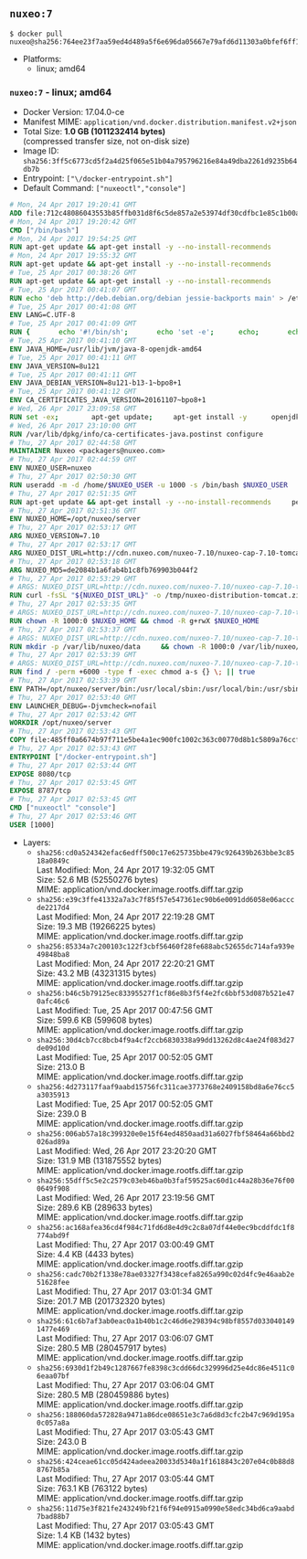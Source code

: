 ## `nuxeo:7`

```console
$ docker pull nuxeo@sha256:764ee23f7aa59ed4d489a5f6e696da05667e79afd6d11303a0bfef6ff1fa6e52
```

-	Platforms:
	-	linux; amd64

### `nuxeo:7` - linux; amd64

-	Docker Version: 17.04.0-ce
-	Manifest MIME: `application/vnd.docker.distribution.manifest.v2+json`
-	Total Size: **1.0 GB (1011232414 bytes)**  
	(compressed transfer size, not on-disk size)
-	Image ID: `sha256:3ff5c6773cd5f2a4d25f065e51b04a795796216e84a49dba2261d9235b64db7b`
-	Entrypoint: `["\/docker-entrypoint.sh"]`
-	Default Command: `["nuxeoctl","console"]`

```dockerfile
# Mon, 24 Apr 2017 19:20:41 GMT
ADD file:712c48086043553b85ffb031d8f6c5de857a2e53974df30cdfbc1e85c1b00a25 in / 
# Mon, 24 Apr 2017 19:20:42 GMT
CMD ["/bin/bash"]
# Mon, 24 Apr 2017 19:54:25 GMT
RUN apt-get update && apt-get install -y --no-install-recommends 		ca-certificates 		curl 		wget 	&& rm -rf /var/lib/apt/lists/*
# Mon, 24 Apr 2017 19:55:32 GMT
RUN apt-get update && apt-get install -y --no-install-recommends 		bzr 		git 		mercurial 		openssh-client 		subversion 				procps 	&& rm -rf /var/lib/apt/lists/*
# Tue, 25 Apr 2017 00:38:26 GMT
RUN apt-get update && apt-get install -y --no-install-recommends 		bzip2 		unzip 		xz-utils 	&& rm -rf /var/lib/apt/lists/*
# Tue, 25 Apr 2017 00:41:07 GMT
RUN echo 'deb http://deb.debian.org/debian jessie-backports main' > /etc/apt/sources.list.d/jessie-backports.list
# Tue, 25 Apr 2017 00:41:08 GMT
ENV LANG=C.UTF-8
# Tue, 25 Apr 2017 00:41:09 GMT
RUN { 		echo '#!/bin/sh'; 		echo 'set -e'; 		echo; 		echo 'dirname "$(dirname "$(readlink -f "$(which javac || which java)")")"'; 	} > /usr/local/bin/docker-java-home 	&& chmod +x /usr/local/bin/docker-java-home
# Tue, 25 Apr 2017 00:41:10 GMT
ENV JAVA_HOME=/usr/lib/jvm/java-8-openjdk-amd64
# Tue, 25 Apr 2017 00:41:11 GMT
ENV JAVA_VERSION=8u121
# Tue, 25 Apr 2017 00:41:11 GMT
ENV JAVA_DEBIAN_VERSION=8u121-b13-1~bpo8+1
# Tue, 25 Apr 2017 00:41:12 GMT
ENV CA_CERTIFICATES_JAVA_VERSION=20161107~bpo8+1
# Wed, 26 Apr 2017 23:09:58 GMT
RUN set -ex; 		apt-get update; 	apt-get install -y 		openjdk-8-jdk="$JAVA_DEBIAN_VERSION" 		ca-certificates-java="$CA_CERTIFICATES_JAVA_VERSION" 	; 	rm -rf /var/lib/apt/lists/*; 		[ "$JAVA_HOME" = "$(docker-java-home)" ]; 		update-alternatives --get-selections | awk -v home="$JAVA_HOME" 'index($3, home) == 1 { $2 = "manual"; print | "update-alternatives --set-selections" }'; 	update-alternatives --query java | grep -q 'Status: manual'
# Wed, 26 Apr 2017 23:10:00 GMT
RUN /var/lib/dpkg/info/ca-certificates-java.postinst configure
# Thu, 27 Apr 2017 02:44:58 GMT
MAINTAINER Nuxeo <packagers@nuxeo.com>
# Thu, 27 Apr 2017 02:44:59 GMT
ENV NUXEO_USER=nuxeo
# Thu, 27 Apr 2017 02:50:30 GMT
RUN useradd -m -d /home/$NUXEO_USER -u 1000 -s /bin/bash $NUXEO_USER
# Thu, 27 Apr 2017 02:51:35 GMT
RUN apt-get update && apt-get install -y --no-install-recommends     perl     locales     pwgen     imagemagick     ffmpeg2theora     ufraw     poppler-utils     libreoffice     libwpd-tools     exiftool     ghostscript  && rm -rf /var/lib/apt/lists/*
# Thu, 27 Apr 2017 02:51:36 GMT
ENV NUXEO_HOME=/opt/nuxeo/server
# Thu, 27 Apr 2017 02:53:17 GMT
ARG NUXEO_VERSION=7.10
# Thu, 27 Apr 2017 02:53:17 GMT
ARG NUXEO_DIST_URL=http://cdn.nuxeo.com/nuxeo-7.10/nuxeo-cap-7.10-tomcat.zip
# Thu, 27 Apr 2017 02:53:18 GMT
ARG NUXEO_MD5=de2084b1a6fab4b1c8fb769903b044f2
# Thu, 27 Apr 2017 02:53:29 GMT
# ARGS: NUXEO_DIST_URL=http://cdn.nuxeo.com/nuxeo-7.10/nuxeo-cap-7.10-tomcat.zip NUXEO_MD5=de2084b1a6fab4b1c8fb769903b044f2 NUXEO_VERSION=7.10
RUN curl -fsSL "${NUXEO_DIST_URL}" -o /tmp/nuxeo-distribution-tomcat.zip     && echo "$NUXEO_MD5 /tmp/nuxeo-distribution-tomcat.zip" | md5sum -c -     && mkdir -p /tmp/nuxeo-distribution $(dirname $NUXEO_HOME)     && unzip -q -d /tmp/nuxeo-distribution /tmp/nuxeo-distribution-tomcat.zip     && DISTDIR=$(/bin/ls /tmp/nuxeo-distribution | head -n 1)     && mv /tmp/nuxeo-distribution/$DISTDIR $NUXEO_HOME     && sed -i -e "s/^org.nuxeo.distribution.package.*/org.nuxeo.distribution.package=docker/" $NUXEO_HOME/templates/common/config/distribution.properties     && rm -rf /tmp/nuxeo-distribution*     && chmod +x $NUXEO_HOME/bin/*ctl $NUXEO_HOME/bin/*.sh     && chmod g+rwX $NUXEO_HOME/bin/*ctl $NUXEO_HOME/bin/*.sh
# Thu, 27 Apr 2017 02:53:35 GMT
# ARGS: NUXEO_DIST_URL=http://cdn.nuxeo.com/nuxeo-7.10/nuxeo-cap-7.10-tomcat.zip NUXEO_MD5=de2084b1a6fab4b1c8fb769903b044f2 NUXEO_VERSION=7.10
RUN chown -R 1000:0 $NUXEO_HOME && chmod -R g+rwX $NUXEO_HOME
# Thu, 27 Apr 2017 02:53:37 GMT
# ARGS: NUXEO_DIST_URL=http://cdn.nuxeo.com/nuxeo-7.10/nuxeo-cap-7.10-tomcat.zip NUXEO_MD5=de2084b1a6fab4b1c8fb769903b044f2 NUXEO_VERSION=7.10
RUN mkdir -p /var/lib/nuxeo/data     && chown -R 1000:0 /var/lib/nuxeo/data && chmod -R g+rwX /var/lib/nuxeo/data     && mkdir -p /var/log/nuxeo     && chown -R 1000:0 /var/log/nuxeo && chmod -R g+rwX /var/log/nuxeo     && mkdir -p /var/run/nuxeo     && chown -R 1000:0 /var/run/nuxeo && chmod -R g+rwX /var/run/nuxeo     && mkdir -p /docker-entrypoint-initnuxeo.d     && chown -R 1000:0 /docker-entrypoint-initnuxeo.d && chmod -R g+rwX /docker-entrypoint-initnuxeo.d
# Thu, 27 Apr 2017 02:53:39 GMT
# ARGS: NUXEO_DIST_URL=http://cdn.nuxeo.com/nuxeo-7.10/nuxeo-cap-7.10-tomcat.zip NUXEO_MD5=de2084b1a6fab4b1c8fb769903b044f2 NUXEO_VERSION=7.10
RUN find / -perm +6000 -type f -exec chmod a-s {} \; || true
# Thu, 27 Apr 2017 02:53:39 GMT
ENV PATH=/opt/nuxeo/server/bin:/usr/local/sbin:/usr/local/bin:/usr/sbin:/usr/bin:/sbin:/bin
# Thu, 27 Apr 2017 02:53:40 GMT
ENV LAUNCHER_DEBUG=-Djvmcheck=nofail
# Thu, 27 Apr 2017 02:53:42 GMT
WORKDIR /opt/nuxeo/server
# Thu, 27 Apr 2017 02:53:43 GMT
COPY file:485ff0a6674b97f711e5be4a1ec900fc1002c363c00770d8b1c5809a76ccfc32 in / 
# Thu, 27 Apr 2017 02:53:43 GMT
ENTRYPOINT ["/docker-entrypoint.sh"]
# Thu, 27 Apr 2017 02:53:44 GMT
EXPOSE 8080/tcp
# Thu, 27 Apr 2017 02:53:45 GMT
EXPOSE 8787/tcp
# Thu, 27 Apr 2017 02:53:45 GMT
CMD ["nuxeoctl" "console"]
# Thu, 27 Apr 2017 02:53:46 GMT
USER [1000]
```

-	Layers:
	-	`sha256:cd0a524342efac6edff500c17e625735bbe479c926439b263bbe3c8518a0849c`  
		Last Modified: Mon, 24 Apr 2017 19:32:05 GMT  
		Size: 52.6 MB (52550276 bytes)  
		MIME: application/vnd.docker.image.rootfs.diff.tar.gzip
	-	`sha256:e39c3ffe41332a7a3c7f85f57e547361ec90b6e0091dd6058e06acccde2217d4`  
		Last Modified: Mon, 24 Apr 2017 22:19:28 GMT  
		Size: 19.3 MB (19266225 bytes)  
		MIME: application/vnd.docker.image.rootfs.diff.tar.gzip
	-	`sha256:85334a7c200103c122f3cbf56460f28fe688abc52655dc714afa939e49848ba8`  
		Last Modified: Mon, 24 Apr 2017 22:20:21 GMT  
		Size: 43.2 MB (43231315 bytes)  
		MIME: application/vnd.docker.image.rootfs.diff.tar.gzip
	-	`sha256:b46c5b79125ec83395527f1cf86e8b3f5f4e2fc6bbf53d087b521e470afc46c6`  
		Last Modified: Tue, 25 Apr 2017 00:47:56 GMT  
		Size: 599.6 KB (599608 bytes)  
		MIME: application/vnd.docker.image.rootfs.diff.tar.gzip
	-	`sha256:30d4cb7cc8bcb4f9a4cf2ccb6830338a99dd13262d8c4ae24f083d27de09d10d`  
		Last Modified: Tue, 25 Apr 2017 00:52:05 GMT  
		Size: 213.0 B  
		MIME: application/vnd.docker.image.rootfs.diff.tar.gzip
	-	`sha256:4d273117faaf9aabd15756fc311cae3773768e2409158bd8a6e76cc5a3035913`  
		Last Modified: Tue, 25 Apr 2017 00:52:05 GMT  
		Size: 239.0 B  
		MIME: application/vnd.docker.image.rootfs.diff.tar.gzip
	-	`sha256:006ab57a18c399320e0e15f64ed4850aad31a6027fbf58464a66bbd2026ad89a`  
		Last Modified: Wed, 26 Apr 2017 23:20:20 GMT  
		Size: 131.9 MB (131875552 bytes)  
		MIME: application/vnd.docker.image.rootfs.diff.tar.gzip
	-	`sha256:55dff5c5e2c2579c03eb46ba0b3faf59525ac60d1c44a28b36e76f000649f908`  
		Last Modified: Wed, 26 Apr 2017 23:19:56 GMT  
		Size: 289.6 KB (289633 bytes)  
		MIME: application/vnd.docker.image.rootfs.diff.tar.gzip
	-	`sha256:ac168afea36cd4f984c71fd6d8e4d9c2c8a07df44e0ec9bcddfdc1f8774abd9f`  
		Last Modified: Thu, 27 Apr 2017 03:00:49 GMT  
		Size: 4.4 KB (4433 bytes)  
		MIME: application/vnd.docker.image.rootfs.diff.tar.gzip
	-	`sha256:cadc70b2f1338e78ae03327f3438cefa8265a990c02d4fc9e46aab2e51628fee`  
		Last Modified: Thu, 27 Apr 2017 03:01:34 GMT  
		Size: 201.7 MB (201732320 bytes)  
		MIME: application/vnd.docker.image.rootfs.diff.tar.gzip
	-	`sha256:61c6b7af3ab0eac0a1b40b1c2c46d6e298394c98bf8557d0330401491477e469`  
		Last Modified: Thu, 27 Apr 2017 03:06:07 GMT  
		Size: 280.5 MB (280457917 bytes)  
		MIME: application/vnd.docker.image.rootfs.diff.tar.gzip
	-	`sha256:6930d1f2b49c1287667fe8398c3cdd66dc329996d25e4dc86e4511c06eaa07bf`  
		Last Modified: Thu, 27 Apr 2017 03:06:04 GMT  
		Size: 280.5 MB (280459886 bytes)  
		MIME: application/vnd.docker.image.rootfs.diff.tar.gzip
	-	`sha256:188060da572828a9471a86dce08651e3c7a6d8d3cfc2b47c969d195a0c057a8a`  
		Last Modified: Thu, 27 Apr 2017 03:05:43 GMT  
		Size: 243.0 B  
		MIME: application/vnd.docker.image.rootfs.diff.tar.gzip
	-	`sha256:424ceae61cc05d424adeea20033d5340a1f1618843c207e04c0b88d88767b85a`  
		Last Modified: Thu, 27 Apr 2017 03:05:44 GMT  
		Size: 763.1 KB (763122 bytes)  
		MIME: application/vnd.docker.image.rootfs.diff.tar.gzip
	-	`sha256:11d75e3f821fe243249bf21f6f94e0915a0990e58edc34bd6ca9aabd7bad88b7`  
		Last Modified: Thu, 27 Apr 2017 03:05:43 GMT  
		Size: 1.4 KB (1432 bytes)  
		MIME: application/vnd.docker.image.rootfs.diff.tar.gzip
